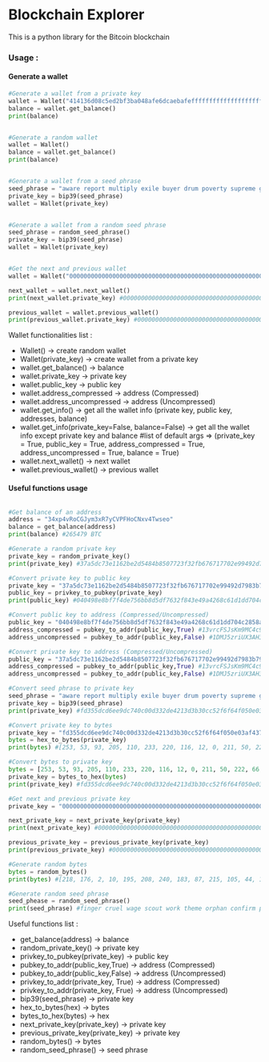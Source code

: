 # Blockchain Explorer
This is a python library for the Bitcoin blockchain

### Usage :
#### Generate a wallet
```python
#Generate a wallet from a private key
wallet = Wallet("414136d08c5ed2bf3ba048afe6dcaebafeffffffffffffffffffffffffffffff")
balance = wallet.get_balance()
print(balance)


#Generate a random wallet
wallet = Wallet()
balance = wallet.get_balance()
print(balance)


#Generate a wallet from a seed phrase
seed_phrase = "aware report multiply exile buyer drum poverty supreme gym oppose float acid"
private_key = bip39(seed_phrase)
wallet = Wallet(private_key)


#Generate a wallet from a random seed phrase
seed_phrase = random_seed_phrase()
private_key = bip39(seed_phrase)
wallet = Wallet(private_key)


#Get the next and previous wallet
wallet = Wallet("0000000000000000000000000000000000000000000000000000000000000002")

next_wallet = wallet.next_wallet()
print(next_wallet.private_key) #0000000000000000000000000000000000000000000000000000000000000003

previous_wallet = wallet.previous_wallet()
print(previous_wallet.private_key) #0000000000000000000000000000000000000000000000000000000000000001
```


Wallet functionalities list : 
* Wallet() -> create random wallet
* Wallet(private_key) -> create wallet from a private key
* wallet.get_balance() -> balance
* wallet.private_key -> private key
* wallet.public_key -> public key
* wallet.address_compressed -> address (Compressed)
* wallet.address_uncompressed -> address (Uncompressed)
* wallet.get_info() -> get all the wallet info (private key, public key, addresses, balance)
* wallet.get_info(private_key=False, balance=False) -> get all the wallet info except private key and balance #list of default args => (private_key = True, public_key = True, address_compressed = True, address_uncompressed = True, balance = True)
* wallet.next_wallet() -> next wallet
* wallet.previous_wallet() -> previous wallet


#### Useful functions usage
```python

#Get balance of an address
address = "34xp4vRoCGJym3xR7yCVPFHoCNxv4Twseo"
balance = get_balance(address)
print(balance) #265479 BTC

#Generate a random private key
private_key = random_private_key()
print(private_key) #37a5dc73e1162be2d5484b8507723f32fb676717702e99492d7983b79d03ac5e

#Convert private key to public key
private_key = "37a5dc73e1162be2d5484b8507723f32fb676717702e99492d7983b79d03ac5e"
public_key = privkey_to_pubkey(private_key)
print(public_key) #040498e8bf7f4de756bb8d5df7632f843e49a4268c61d1dd704c2858a63cb9da1379e94b148e845da87ce3112144449d3cddbe9861a298eeaf375c2ae1134ab87e

#Convert public key to address (Compressed/Uncompressed)
public_key = "040498e8bf7f4de756bb8d5df7632f843e49a4268c61d1dd704c2858a63cb9da1379e94b148e845da87ce3112144449d3cddbe9861a298eeaf375c2ae1134ab87e"
address_compressed = pubkey_to_addr(public_key,True) #13vrcFSJsKm9MC4c95ZYmnJwLmHXrz1rCV
address_uncompressed = pubkey_to_addr(public_key,False) #1DMJ5zriUX3AH3LLmvhomFzXLfztA8r9xC

#Convert private key to address (Compressed/Uncompressed)
public_key = "37a5dc73e1162be2d5484b8507723f32fb676717702e99492d7983b79d03ac5e"
address_compressed = pubkey_to_addr(public_key,True) #13vrcFSJsKm9MC4c95ZYmnJwLmHXrz1rCV
address_uncompressed = pubkey_to_addr(public_key,False) #1DMJ5zriUX3AH3LLmvhomFzXLfztA8r9xC

#Convert seed phrase to private key
seed_phrase = "aware report multiply exile buyer drum poverty supreme gym oppose float acid"
private_key = bip39(seed_phrase)
print(private_key) #fd355dcd6ee9dc740c00d332de4213d3b30cc52f6f64f050e03af437401eec7f

#Convert private key to bytes
private_key = "fd355dcd6ee9dc740c00d332de4213d3b30cc52f6f64f050e03af437401eec7f"
bytes = hex_to_bytes(private_key)
print(bytes) #[253, 53, 93, 205, 110, 233, 220, 116, 12, 0, 211, 50, 222, 66, 19, 211, 179, 12, 197, 47, 111, 100, 240, 80, 224, 58, 244, 55, 64, 30, 236, 127]

#Convert bytes to private key
bytes = [253, 53, 93, 205, 110, 233, 220, 116, 12, 0, 211, 50, 222, 66, 19, 211, 179, 12, 197, 47, 111, 100, 240, 80, 224, 58, 244, 55, 64, 30, 236, 127]
private_key = bytes_to_hex(bytes)
print(private_key) #fd355dcd6ee9dc740c00d332de4213d3b30cc52f6f64f050e03af437401eec7f

#Get next and previous private key
private_key = "0000000000000000000000000000000000000000000000000000000000000002"

next_private_key = next_private_key(private_key)
print(next_private_key) #0000000000000000000000000000000000000000000000000000000000000003

previous_private_key = previous_private_key(private_key)
print(previous_private_key) #0000000000000000000000000000000000000000000000000000000000000001

#Generate random bytes
bytes = random_bytes()
print(bytes) #[218, 176, 2, 10, 195, 208, 240, 183, 87, 215, 105, 44, 181, 77, 46, 126, 64, 38, 123, 7, 237, 190, 110, 243, 205, 127, 58, 64, 121, 130, 57, 237]

#Generate random seed phrase
seed_phease = random_seed_phrase()
print(seed_phrase) #finger cruel wage scout work theme orphan confirm problem hair resultcycle
```

Useful functions list :
* get_balance(address) -> balance
* random_private_key() -> private key
* privkey_to_pubkey(private_key) -> public key
* pubkey_to_addr(public_key,True) -> address (Compressed)
* pubkey_to_addr(public_key,False) -> address (Uncompressed)
* privkey_to_addr(private_key, True) -> address (Compressed)
* privkey_to_addr(private_key, Frue) -> address (Uncompressed)
* bip39(seed_phrase) -> private key
* hex_to_bytes(hex) -> bytes
* bytes_to_hex(bytes) -> hex
* next_private_key(private_key) -> private key
* previous_private_key(private_key) -> private key
* random_bytes() -> bytes
* random_seed_phrase() -> seed phrase
